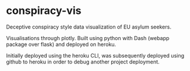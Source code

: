# conspiracy-vis
Deceptive conspiracy style data visualization of EU asylum seekers.

Visualisations through plotly.
Built using python with Dash (webapp package over flask) and deployed on heroku.

Initially deployed using the heroku CLI, was subsequently deployed using github to heroku in order to debug another project deployment.
